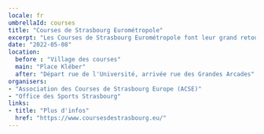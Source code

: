 ```yaml
---
locale: fr
umbrellaId: courses
title: "Courses de Strasbourg Eurométropole"
excerpt: "Les Courses de Strasbourg Eurométropole font leur grand retour ! 8 épreuves sont proposées pour que tout le monde puisse participer à cette journée sportive incontournable de Strasbourg."
date: "2022-05-08"
location:
  before : "Village des courses"
  main: "Place Kléber"
  after: "Départ rue de l'Université, arrivée rue des Grandes Arcades"
organisers:
- "Association des Courses de Strasbourg Europe (ACSE)"
- "Office des Sports Strasbourg"
links:
- title: "Plus d'infos"
  href: "https://www.coursesdestrasbourg.eu/"
---
```

